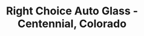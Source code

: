 ---
title: "Right Choice Auto Glass - Centennial, Colorado"
url: /centennial/right-choice-auto-glass-centennial-colorado/
shop: car repair
---